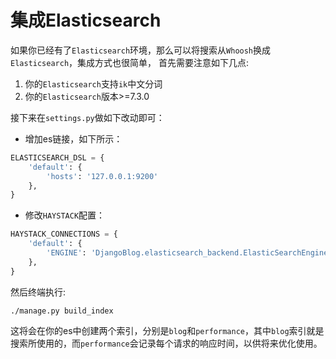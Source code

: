 # 集成Elasticsearch
如果你已经有了`Elasticsearch`环境，那么可以将搜索从`Whoosh`换成`Elasticsearch`，集成方式也很简单，
首先需要注意如下几点:
1. 你的`Elasticsearch`支持`ik`中文分词
2. 你的`Elasticsearch`版本>=7.3.0

接下来在`settings.py`做如下改动即可：
- 增加es链接，如下所示：
```python
ELASTICSEARCH_DSL = {
    'default': {
        'hosts': '127.0.0.1:9200'
    },
}
```
- 修改`HAYSTACK`配置：
```python
HAYSTACK_CONNECTIONS = {
    'default': {
        'ENGINE': 'DjangoBlog.elasticsearch_backend.ElasticSearchEngine',
    },
}
```
然后终端执行:
```shell script
./manage.py build_index
```
这将会在你的es中创建两个索引，分别是`blog`和`performance`，其中`blog`索引就是搜索所使用的，而`performance`会记录每个请求的响应时间，以供将来优化使用。